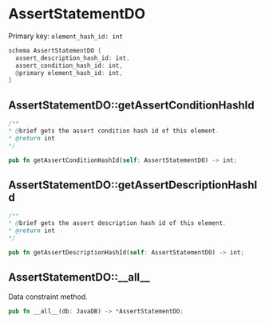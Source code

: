 # AssertStatementDO

Primary key: `element_hash_id: int`

```rust
schema AssertStatementDO {
  assert_description_hash_id: int,
  assert_condition_hash_id: int,
  @primary element_hash_id: int,
}
```
## AssertStatementDO::getAssertConditionHashId

```java
/**
* @brief gets the assert condition hash id of this element.
* @return int
*/
```
```rust
pub fn getAssertConditionHashId(self: AssertStatementDO) -> int;
```
## AssertStatementDO::getAssertDescriptionHashId

```java
/**
* @brief gets the assert description hash id of this element.
* @return int
*/
```
```rust
pub fn getAssertDescriptionHashId(self: AssertStatementDO) -> int;
```
## AssertStatementDO::\_\_all\_\_

Data constraint method.

```rust
pub fn __all__(db: JavaDB) -> *AssertStatementDO;
```
